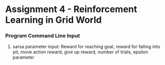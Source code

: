 # Assignment 4 - Reinforcement Learning in Grid World 

### Program Command Line Input 
1. sarsa parameter input: 
 Reward for reaching goal, reward for falling into pit, move action reward, give up reward, number of trials, epsilon parameter 
